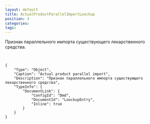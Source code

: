 ```yaml
---
layout: default
title: ActualProductParallelImportLoockup
position: 3
categories: 
tags: 
---
```


Признак параллельного импорта существующего лекарственного средства.

 

```
{
	"Type": "Object",
	"Caption": "Actual product parallel import",
	"Description": "Признак параллельного импорта существующего лекарственного средства",
	"TypeInfo": {
		"DocumentLink": {
			"ConfigId": "Dmd",
			"DocumentId": "LoockupEntry",
			"Inline": true
		}
	}
}
```

 

 

